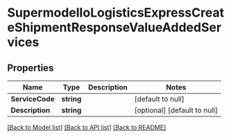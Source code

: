 # SupermodelIoLogisticsExpressCreateShipmentResponseValueAddedServices

## Properties
Name | Type | Description | Notes
------------ | ------------- | ------------- | -------------
**ServiceCode** | **string** |  | [default to null]
**Description** | **string** |  | [optional] [default to null]

[[Back to Model list]](../README.md#documentation-for-models) [[Back to API list]](../README.md#documentation-for-api-endpoints) [[Back to README]](../README.md)

